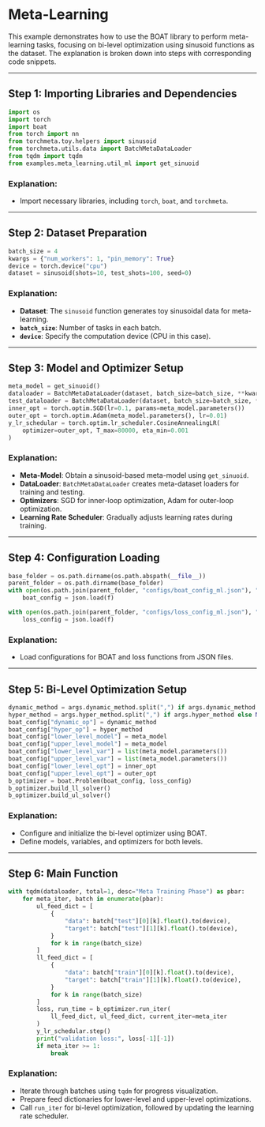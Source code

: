 # Meta-Learning

This example demonstrates how to use the BOAT library to perform meta-learning tasks, focusing on bi-level optimization using sinusoid functions as the dataset. The explanation is broken down into steps with corresponding code snippets.

---

## Step 1: Importing Libraries and Dependencies

```python
import os
import torch
import boat
from torch import nn
from torchmeta.toy.helpers import sinusoid
from torchmeta.utils.data import BatchMetaDataLoader
from tqdm import tqdm
from examples.meta_learning.util_ml import get_sinuoid
```

### Explanation:
- Import necessary libraries, including `torch`, `boat`, and `torchmeta`.

---

## Step 2: Dataset Preparation

```python
batch_size = 4
kwargs = {"num_workers": 1, "pin_memory": True}
device = torch.device("cpu")
dataset = sinusoid(shots=10, test_shots=100, seed=0)
```

### Explanation:
- **Dataset**: The `sinusoid` function generates toy sinusoidal data for meta-learning.
- **`batch_size`**: Number of tasks in each batch.
- **`device`**: Specify the computation device (CPU in this case).

---

## Step 3: Model and Optimizer Setup

```python
meta_model = get_sinuoid()
dataloader = BatchMetaDataLoader(dataset, batch_size=batch_size, **kwargs)
test_dataloader = BatchMetaDataLoader(dataset, batch_size=batch_size, **kwargs)
inner_opt = torch.optim.SGD(lr=0.1, params=meta_model.parameters())
outer_opt = torch.optim.Adam(meta_model.parameters(), lr=0.01)
y_lr_schedular = torch.optim.lr_scheduler.CosineAnnealingLR(
    optimizer=outer_opt, T_max=80000, eta_min=0.001
)
```

### Explanation:
- **Meta-Model**: Obtain a sinusoid-based meta-model using `get_sinuoid`.
- **DataLoader**: `BatchMetaDataLoader` creates meta-dataset loaders for training and testing.
- **Optimizers**: SGD for inner-loop optimization, Adam for outer-loop optimization.
- **Learning Rate Scheduler**: Gradually adjusts learning rates during training.

---

## Step 4: Configuration Loading

```python
base_folder = os.path.dirname(os.path.abspath(__file__))
parent_folder = os.path.dirname(base_folder)
with open(os.path.join(parent_folder, "configs/boat_config_ml.json"), "r") as f:
    boat_config = json.load(f)

with open(os.path.join(parent_folder, "configs/loss_config_ml.json"), "r") as f:
    loss_config = json.load(f)
```

### Explanation:
- Load configurations for BOAT and loss functions from JSON files.

---

## Step 5: Bi-Level Optimization Setup

```python
dynamic_method = args.dynamic_method.split(",") if args.dynamic_method else None
hyper_method = args.hyper_method.split(",") if args.hyper_method else None
boat_config["dynamic_op"] = dynamic_method
boat_config["hyper_op"] = hyper_method
boat_config["lower_level_model"] = meta_model
boat_config["upper_level_model"] = meta_model
boat_config["lower_level_var"] = list(meta_model.parameters())
boat_config["upper_level_var"] = list(meta_model.parameters())
boat_config["lower_level_opt"] = inner_opt
boat_config["upper_level_opt"] = outer_opt
b_optimizer = boat.Problem(boat_config, loss_config)
b_optimizer.build_ll_solver()
b_optimizer.build_ul_solver()
```

### Explanation:
- Configure and initialize the bi-level optimizer using BOAT.
- Define models, variables, and optimizers for both levels.

---

## Step 6: Main Function

```python
with tqdm(dataloader, total=1, desc="Meta Training Phase") as pbar:
    for meta_iter, batch in enumerate(pbar):
        ul_feed_dict = [
            {
                "data": batch["test"][0][k].float().to(device),
                "target": batch["test"][1][k].float().to(device),
            }
            for k in range(batch_size)
        ]
        ll_feed_dict = [
            {
                "data": batch["train"][0][k].float().to(device),
                "target": batch["train"][1][k].float().to(device),
            }
            for k in range(batch_size)
        ]
        loss, run_time = b_optimizer.run_iter(
            ll_feed_dict, ul_feed_dict, current_iter=meta_iter
        )
        y_lr_schedular.step()
        print("validation loss:", loss[-1][-1])
        if meta_iter >= 1:
            break
```

### Explanation:
- Iterate through batches using `tqdm` for progress visualization.
- Prepare feed dictionaries for lower-level and upper-level optimizations.
- Call `run_iter` for bi-level optimization, followed by updating the learning rate scheduler.
